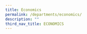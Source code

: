 ```yaml
---
title: Economics
permalink: /departments/economics/
description: ""
third_nav_title: ECONOMICS
---
```

